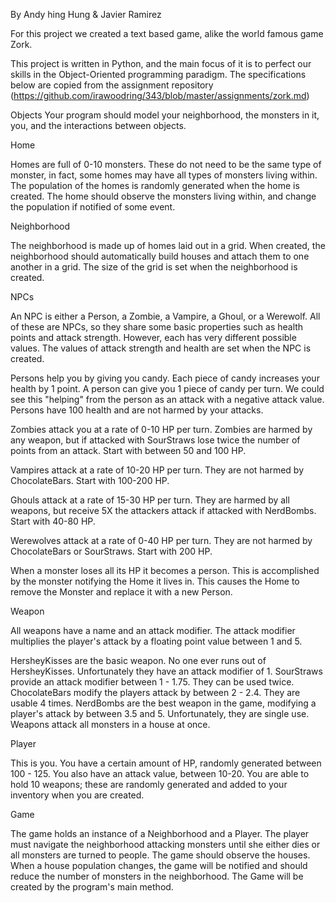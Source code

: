 By Andy hing Hung & Javier Ramirez

For this project we created a text based game, alike the world famous game Zork. 

This project is written in Python, and the main focus of it is to perfect our skills in the Object-Oriented programming paradigm. The specifications below are copied from the assignment repository (https://github.com/irawoodring/343/blob/master/assignments/zork.md)

Objects
Your program should model your neighborhood, the monsters in it, you, and the interactions between objects.

Home

Homes are full of 0-10 monsters. These do not need to be the same type of monster, in fact, some homes may have all types of monsters living within. The population of the homes is randomly generated when the home is created. The home should observe the monsters living within, and change the population if notified of some event.

Neighborhood

The neighborhood is made up of homes laid out in a grid. When created, the neighborhood should automatically build houses and attach them to one another in a grid. The size of the grid is set when the neighborhood is created.

NPCs

An NPC is either a Person, a Zombie, a Vampire, a Ghoul, or a Werewolf. All of these are NPCs, so they share some basic properties such as health points and attack strength. However, each has very different possible values. The values of attack strength and health are set when the NPC is created.

Persons help you by giving you candy. Each piece of candy increases your health by 1 point. A person can give you 1 piece of candy per turn. We could see this "helping" from the person as an attack with a negative attack value. Persons have 100 health and are not harmed by your attacks.

Zombies attack you at a rate of 0-10 HP per turn. Zombies are harmed by any weapon, but if attacked with SourStraws lose twice the number of points from an attack. Start with between 50 and 100 HP.

Vampires attack at a rate of 10-20 HP per turn. They are not harmed by ChocolateBars. Start with 100-200 HP.

Ghouls attack at a rate of 15-30 HP per turn. They are harmed by all weapons, but receive 5X the attackers attack if attacked with NerdBombs. Start with 40-80 HP.

Werewolves attack at a rate of 0-40 HP per turn. They are not harmed by ChocolateBars or SourStraws. Start with 200 HP.

When a monster loses all its HP it becomes a person. This is accomplished by the monster notifying the Home it lives in. This causes the Home to remove the Monster and replace it with a new Person.

Weapon

All weapons have a name and an attack modifier. The attack modifier multiplies the player's attack by a floating point value between 1 and 5.

HersheyKisses are the basic weapon. No one ever runs out of HersheyKisses. Unfortunately they have an attack modifier of 1.
SourStraws provide an attack modifier between 1 - 1.75. They can be used twice.
ChocolateBars modify the players attack by between 2 - 2.4. They are usable 4 times.
NerdBombs are the best weapon in the game, modifying a player's attack by between 3.5 and 5. Unfortunately, they are single use.
Weapons attack all monsters in a house at once.

Player

This is you. You have a certain amount of HP, randomly generated between 100 - 125. You also have an attack value, between 10-20. You are able to hold 10 weapons; these are randomly generated and added to your inventory when you are created.

Game

The game holds an instance of a Neighborhood and a Player. The player must navigate the neighborhood attacking monsters until she either dies or all monsters are turned to people. The game should observe the houses. When a house population changes, the game will be notified and should reduce the number of monsters in the neighborhood. The Game will be created by the program's main method.
